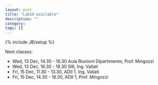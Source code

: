 ```yaml
---
layout: post
title: "Lab10 available"
description: ""
category: 
tags: []
---
```

{% include JB/setup %}

Next classes: 
- Wed, 13 Dec, 14.30 - 16.30 Aula Riunioni Dipartimento, Prof. Mingozzi
- Wed, 13 Dec, 16.30 - 18.30 SI6, Ing. Vallati
- Fri, 15 Dec, 11.30 - 13.30, ADII 1, Ing. Vallati
- Fri, 15 Dec, 14.30 - 16.30, ADII 1, Prof. Mingozzi

